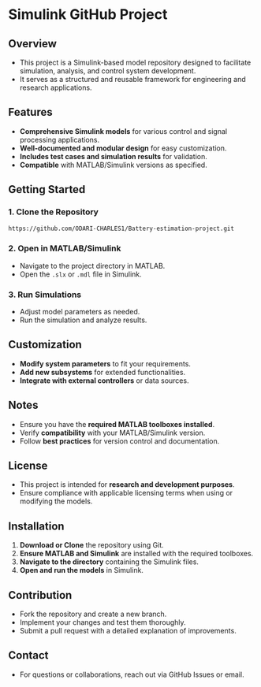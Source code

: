 # Simulink GitHub Project

## Overview

- This project is a Simulink-based model repository designed to facilitate simulation, analysis, and control system development.
- It serves as a structured and reusable framework for engineering and research applications.

## Features

- **Comprehensive Simulink models** for various control and signal processing applications.
- **Well-documented and modular design** for easy customization.
- **Includes test cases and simulation results** for validation.
- **Compatible** with MATLAB/Simulink versions as specified.

## Getting Started

### 1. Clone the Repository

```sh
https://github.com/ODARI-CHARLES1/Battery-estimation-project.git
```

### 2. Open in MATLAB/Simulink

- Navigate to the project directory in MATLAB.
- Open the `.slx` or `.mdl` file in Simulink.

### 3. Run Simulations

- Adjust model parameters as needed.
- Run the simulation and analyze results.

## Customization

- **Modify system parameters** to fit your requirements.
- **Add new subsystems** for extended functionalities.
- **Integrate with external controllers** or data sources.

## Notes

- Ensure you have the **required MATLAB toolboxes installed**.
- Verify **compatibility** with your MATLAB/Simulink version.
- Follow **best practices** for version control and documentation.

## License

- This project is intended for **research and development purposes**.
- Ensure compliance with applicable licensing terms when using or modifying the models.

## Installation

1. **Download or Clone** the repository using Git.
2. **Ensure MATLAB and Simulink** are installed with the required toolboxes.
3. **Navigate to the directory** containing the Simulink files.
4. **Open and run the models** in Simulink.

## Contribution

- Fork the repository and create a new branch.
- Implement your changes and test them thoroughly.
- Submit a pull request with a detailed explanation of improvements.

## Contact

- For questions or collaborations, reach out via GitHub Issues or email.

